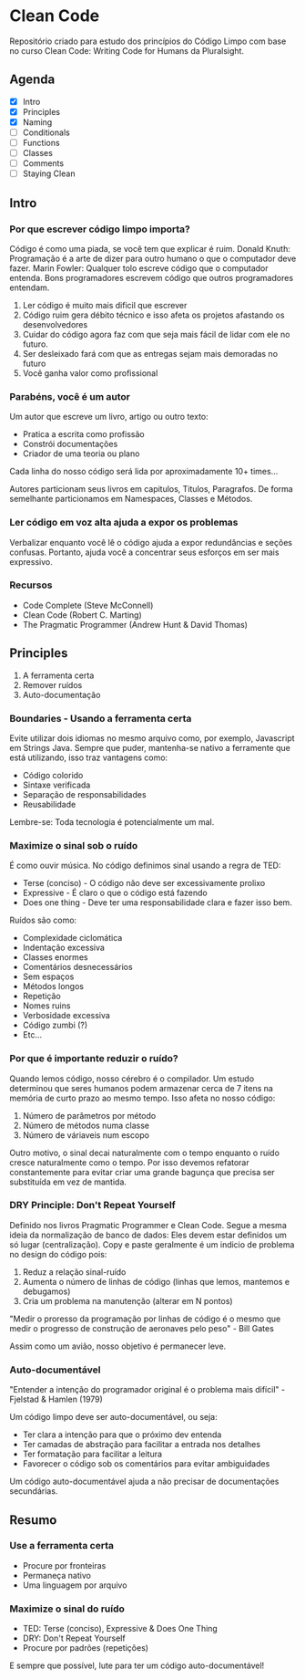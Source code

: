 # Clean Code

Repositório criado para estudo dos princípios do Código Limpo com base no curso Clean Code: Writing Code for Humans da Pluralsight.

## Agenda
- [x] Intro
- [x] Principles
- [x] Naming
- [ ] Conditionals
- [ ] Functions
- [ ] Classes
- [ ] Comments
- [ ] Staying Clean

## Intro

### Por que escrever código limpo importa?

Código é como uma piada, se você tem que explicar é ruim.
Donald Knuth: Programação é a arte de dizer para outro humano o que o computador deve fazer.
Marin Fowler: Qualquer tolo escreve código que o computador entenda. Bons programadores escrevem código que outros programadores entendam.

1. Ler código é muito mais dificil que escrever
2. Código ruim gera débito técnico e isso afeta os projetos afastando os desenvolvedores
3. Cuidar do código agora faz com que seja mais fácil de lidar com ele no futuro.
4. Ser desleixado fará com que as entregas sejam mais demoradas no futuro
5. Você ganha valor como profissional

### Parabéns, você é um autor

Um autor que escreve um livro, artigo ou outro texto:
- Pratica a escrita como profissão
- Constrói documentações
- Criador de uma teoria ou plano

Cada linha do nosso código será lida por aproximadamente 10+ times...

Autores particionam seus livros em capitulos, Titulos, Paragrafos.
De forma semelhante particionamos em Namespaces, Classes e Métodos.

### Ler código em voz alta ajuda a expor os problemas

Verbalizar enquanto você lê o código ajuda a expor redundâncias e seções confusas.
Portanto, ajuda você a concentrar seus esforços em ser mais expressivo.

### Recursos

- Code Complete (Steve McConnell)
- Clean Code (Robert C. Marting)
- The Pragmatic Programmer (Andrew Hunt & David Thomas)

## Principles

1. A ferramenta certa
2. Remover ruídos
3. Auto-documentação

### Boundaries - Usando a ferramenta certa

Evite utilizar dois idiomas no mesmo arquivo como, por exemplo, Javascript em Strings Java.
Sempre que puder, mantenha-se nativo a ferramente que está utilizando, isso traz vantagens como:

- Código colorido
- Sintaxe verificada
- Separação de responsabilidades
- Reusabilidade

Lembre-se: Toda tecnologia é potencialmente um mal.

### Maximize o sinal sob o ruído

É como ouvir música. No código definimos sinal usando a regra de TED:

- Terse (conciso) - O código não deve ser excessivamente prolixo
- Expressive - É claro o que o código está fazendo
- Does one thing - Deve ter uma responsabilidade clara e fazer isso bem.

Ruídos são como:

- Complexidade ciclomática
- Indentação excessiva
- Classes enormes
- Comentários desnecessários
- Sem espaços
- Métodos longos
- Repetição
- Nomes ruins
- Verbosidade excessiva
- Código zumbi (?)
- Etc...

### Por que é importante reduzir o ruído?

Quando lemos código, nosso cérebro é o compilador.
Um estudo determinou que seres humanos podem armazenar cerca de 7 itens na memória de curto prazo ao mesmo tempo. Isso afeta no nosso código:

1. Número de parâmetros por método
2. Número de métodos numa classe
3. Número de váriaveis num escopo

Outro motivo, o sinal decai naturalmente com o tempo enquanto o ruído cresce naturalmente como o tempo. Por isso devemos refatorar constantemente para evitar criar uma grande bagunça que precisa ser substituída em vez de mantida.

### DRY Principle: Don't Repeat Yourself

Definido nos livros Pragmatic Programmer e Clean Code. 
Segue a mesma ideia da normalização de banco de dados: Eles devem estar definidos um só lugar (centralização).
Copy e paste geralmente é um indicio de problema no design do código pois:

1. Reduz a relação sinal-ruído
2. Aumenta o número de linhas de código (linhas que lemos, mantemos e debugamos)
3. Cria um problema na manutenção (alterar em N pontos)

"Medir o proresso da programação por linhas de código é o mesmo que medir o progresso de construção de aeronaves pelo peso" - Bill Gates

Assim como um avião, nosso objetivo é permanecer leve.

### Auto-documentável

"Entender a intenção do programador original é o problema mais difícil" - Fjelstad & Hamlen (1979)

Um código limpo deve ser auto-documentável, ou seja:

- Ter clara a intenção para que o próximo dev entenda
- Ter camadas de abstração para facilitar a entrada nos detalhes
- Ter formatação para facilitar a leitura
- Favorecer o código sob os comentários para evitar ambiguidades

Um código auto-documentável ajuda a não precisar de documentações secundárias.

## Resumo

### Use a ferramenta certa
- Procure por fronteiras
- Permaneça nativo
- Uma linguagem por arquivo

### Maximize o sinal do ruído
- TED: Terse (conciso), Expressive & Does One Thing
- DRY: Don't Repeat Yourself
- Procure por padrões (repetições)

E sempre que possível, lute para ter um código auto-documentável!